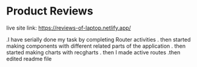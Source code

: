 # Product Reviews
live site link: https://reviews-of-laptop.netlify.app/

.I have serially done my task by completing Router activities
. then started making components with different related parts of the application
. then started making charts with recgharts
. then I made active routes
.then edited readme file